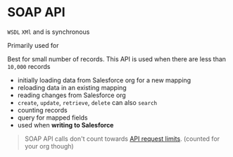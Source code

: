# SOAP API

`WSDL` `XMl` and is synchronous

Primarily used for

Best for small number of records.
This API is used when there are less than `10,000` records

- initially loading data from Salesforce org for a new mapping
- reloading data in an existing mapping
- reading changes from Salesforce org
- `create`, `update`, `retrieve`, `delete` can also `search`
- counting records
- query for mapped fields
- used when **writing to Salesforce**

> SOAP API calls don't count towards [API request limits](https://developer.salesforce.com/docs/atlas.en-us.salesforce_app_limits_cheatsheet.meta/salesforce_app_limits_cheatsheet/salesforce_app_limits_platform_api.htm). (counted for your org though)
